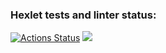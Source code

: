 ### Hexlet tests and linter status:
[![Actions Status](https://github.com/tomilinbvGit/python-project-lvl1/workflows/hexlet-check/badge.svg)](https://github.com/tomilinbvGit/python-project-lvl1/actions)
<a href="https://codeclimate.com/github/tomilinbvGit/python-project-lvl1/maintainability"><img src="https://api.codeclimate.com/v1/badges/9f31d6194335c3f41f45/maintainability" /></a>
